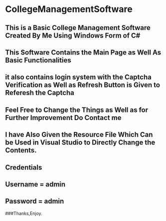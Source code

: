# CollegeManagementSoftware

## This is a Basic College Management Software Created By Me Using Windows Form of C#
## This Software Contains the Main Page as Well As Basic Functionalities
## it also contains login system with the Captcha Verification as Well as Refresh Button is Given to Referesh the Captcha
## Feel Free to Change the Things as Well as for Further Improvement Do Contact me 
## I have Also Given the Resource File Which Can be Used in Visual Studio to Directly Change the Contents.
## Credentials
  ## Username = admin
  ## Password = admin
  ###Thanks,Enjoy.
